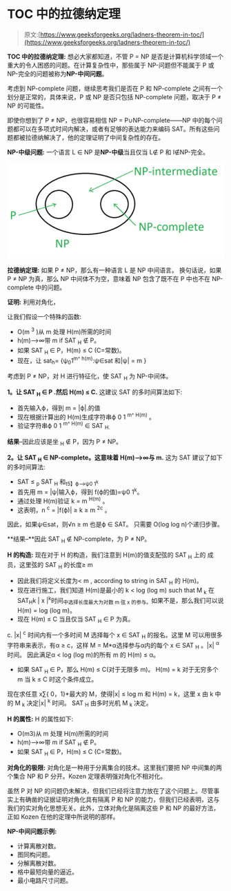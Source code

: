 # TOC 中的拉德纳定理

> 原文:[https://www.geeksforgeeks.org/ladners-theorem-in-toc/](https://www.geeksforgeeks.org/ladners-theorem-in-toc/)

**TOC 中的拉德纳定理:**
想必大家都知道，不管 P = NP 是否是计算机科学领域一个重大的令人困惑的问题。在计算复杂性中，那些属于 NP-问题但不能属于 P 或 NP-完全的问题被称为**NP-中间问题**。

考虑到 NP-complete 问题，继续思考我们是否在 P 和 NP-complete 之间有一个划分是正常的，具体来说，P 或 NP 是否只包括 NP-complete 问题，取决于 P ≠ NP 的可能性。

即使你想到了 P ≠ NP，也很容易相信 NP = P∪NP-complete——NP 中的每个问题都可以在多项式时间内解决，或者有足够的表达能力来编码 SAT。所有这些问题都被拉德纳解决了，他的定理证明了中间复杂性的存在。

**NP-中级问题:**
一个语言 L ∈ NP 是**NP-中级**当且仅当 L∉ P 和 l∉NP-完全。

![](img/8104164ebd972a9d8dec69f75d5d192a.png)

**拉德纳定理:**
如果 P ≠ NP，那么有一种语言 L 是 NP 中间语言。
换句话说，如果 P ≠ NP 为真，那么 NP 中间体不为空，意味着 NP 包含了既不在 P 中也不在 NP-complete 中的问题。

**证明:**
利用对角化，

让我们假设一个特殊的函数:

*   O(m <sup>3</sup> )从 m 处理 H(m)所需的时间
*   h(m)–>∞带 m if SAT <sub>H</sub> ∉ P。
*   如果 SAT <sub>H</sub> ∈ P，H(m) ≤ C (C=常数)。
*   现在，让 sat<sub>h</sub>= {ψ<sub>0</sub>1<sup>m^ h(m)</sup>:ψ∈sat 和|ψ| = m }

考虑到 P ≠ NP，对 H 进行特征化，使 SAT <sub>H</sub> 为 NP-中间体。

**1。让 SAT <sub>H</sub> ∈ P .然后 H(m) ≤ C.**
这建议 SAT 的多时间算法如下:

*   首先输入ϕ，得到 m = |ϕ|.的值
*   现在根据计算出的 H(m)生成字符串ϕ 0 1 <sup>m^ H(m)</sup> 。
*   验证字符串ϕ 0 1 <sup>m^ H(m)</sup> ∈ SAT <sub>H.</sub>

**结果**–因此应该是坐 <sub>H</sub> ∉ P，因为 P ≠ NP。

**2。让 SAT <sub>H</sub> ∈ NP-complete。这意味着 H(m)–>∞与 m.**
这为 SAT 建议了如下的多时间算法:

*   SAT ≤ <sub>p</sub> SAT <sub>H</sub> 和<sub>t5】ϕ–>ψ0 1<sup>k</sup></sub>
*   首先用 m = |ψ|输入ϕ，得到 f(ϕ的值)=ψ0 1<sup>k</sup>。
*   通过处理 H(m)验证 k = m <sup>H(m)</sup> 。
*   这表明，n <sup>c</sup> = |f(ϕ)| ≥ k ≥ m <sup>2c</sup> 。

因此，如果ψ∈sat，则√n ≥ m 也是ϕ ∈ SAT。
只需要 O(log log n)个递归步骤。

**结果–**因此 SAT <sub>H</sub> ∉ NP-complete，为 P ≠ NP。

**H 的构造:**
现在对于 H 的构造，我们注意到 H(m)的值支配弦的 SAT <sub>H</sub> 上的
成员，这里弦的 SAT <sub>H</sub> 的长度≥ m

*   因此我们将定义长度为< m , according to string in SAT <sub>H</sub> 的 H(m)。
*   现在进行施工，我们知道 H(m)是最小的 k < log (log m) such that M <sub>k</sub> 在 SAT<sub>H</sub>k | x |<sup>k</sup>时间<sub>中选择长度最大为对数 m 弦 x 的参与。</sub>如果不是，那么我们可以说 H(m) = log (log m)。
*   现在 H(m) ≤ C 当且仅当 SAT <sub>H</sub> ∈ P 为真。

c. |x| <sup>c</sup> 时间内有一个多时间 M 选择每个 x ∈ SAT <sub>H</sub> 的报名。这里 M 可以用很多字符串来表示，有α ≥ c，这样 M = M*α选择参与α内的每个 x ∈ SAT <sub>H</sub> 。|x| <sup>α</sup> 时间。
因此满足α < log (log m)的所有 m 的 H(m) ≤ α。

*   如果 SAT <sub>H</sub> ∈ P，那么 H(m) ≤ C(对于无限多 m)。
    H(m) = k 对于无穷多个 m 当 k ≤ C 时这个条件成立。

现在求任意 x∑{ 0，1}*最大的 M，使得|x| ≤ log m 和 H(m) = k，这里 x 由 k 中的 M <sub>k</sub> 决定|x| <sup>k</sup> 时间。
SAT <sub>H</sub> 由多时光机 M <sub>k</sub> 决定。

**H 的属性:**
H 的属性如下:

*   O(m3)从 m 处理 H(m)所需的时间
*   h(m)–>∞带 m if SAT <sub>H</sub> ∉ P。
*   如果 SAT <sub>H</sub> ∈ P，H(m) ≤ C (C=常数)。

**对角化的极限:**
对角化是一种用于分离集合的技术。这里我们要把 NP 中间集的两个集合 NP 和 P 分开。Kozen 定理表明强对角化不相对化。

虽然 P 对 NP 的问题仍未解决，但我们已经将注意力放在了这个问题上。尽管事实上有确凿的证据证明对角化具有隔离 P 和 NP 的能力，但我们已经表明，这与我们的实对角化思想无关。此外，立体对角化是隔离这些 P 和 NP 的最好方法，正如 Kozen 在他的定理中所说明的那样。

**NP-中间问题示例:**

*   计算离散对数。
*   图同构问题。
*   分解离散对数。
*   格中最短向量的逼近。
*   最小电路尺寸问题。